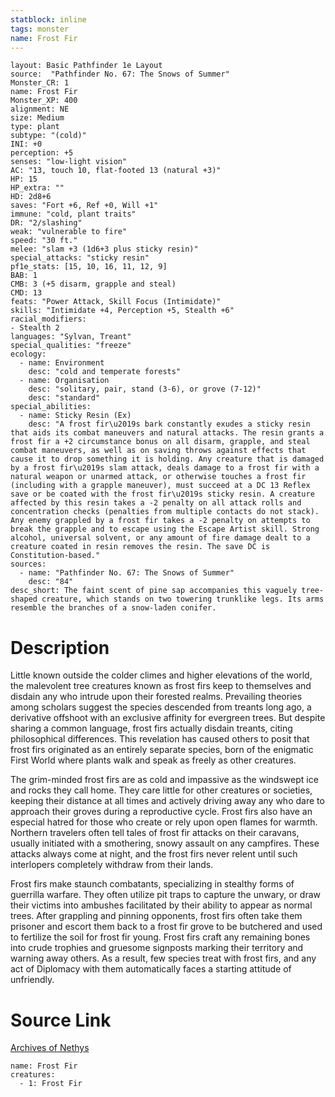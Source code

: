 ```yaml
---
statblock: inline
tags: monster
name: Frost Fir
---
```

```statblock
layout: Basic Pathfinder 1e Layout
source:  "Pathfinder No. 67: The Snows of Summer"
Monster_CR: 1
name: Frost Fir
Monster_XP: 400
alignment: NE
size: Medium
type: plant
subtype: "(cold)"
INI: +0
perception: +5
senses: "low-light vision"
AC: "13, touch 10, flat-footed 13 (natural +3)"
HP: 15
HP_extra: ""
HD: 2d8+6
saves: "Fort +6, Ref +0, Will +1"
immune: "cold, plant traits"
DR: "2/slashing"
weak: "vulnerable to fire"
speed: "30 ft."
melee: "slam +3 (1d6+3 plus sticky resin)"
special_attacks: "sticky resin"
pf1e_stats: [15, 10, 16, 11, 12, 9]
BAB: 1
CMB: 3 (+5 disarm, grapple and steal)
CMD: 13
feats: "Power Attack, Skill Focus (Intimidate)"
skills: "Intimidate +4, Perception +5, Stealth +6"
racial_modifiers:
- Stealth 2
languages: "Sylvan, Treant"
special_qualities: "freeze"
ecology:
  - name: Environment
    desc: "cold and temperate forests"
  - name: Organisation
    desc: "solitary, pair, stand (3-6), or grove (7-12)"
    desc: "standard"
special_abilities:
  - name: Sticky Resin (Ex)
    desc: "A frost fir\u2019s bark constantly exudes a sticky resin that aids its combat maneuvers and natural attacks. The resin grants a frost fir a +2 circumstance bonus on all disarm, grapple, and steal combat maneuvers, as well as on saving throws against effects that cause it to drop something it is holding. Any creature that is damaged by a frost fir\u2019s slam attack, deals damage to a frost fir with a natural weapon or unarmed attack, or otherwise touches a frost fir (including with a grapple maneuver), must succeed at a DC 13 Reflex save or be coated with the frost fir\u2019s sticky resin. A creature affected by this resin takes a -2 penalty on all attack rolls and concentration checks (penalties from multiple contacts do not stack). Any enemy grappled by a frost fir takes a -2 penalty on attempts to break the grapple and to escape using the Escape Artist skill. Strong alcohol, universal solvent, or any amount of fire damage dealt to a creature coated in resin removes the resin. The save DC is Constitution-based."
sources:
  - name: "Pathfinder No. 67: The Snows of Summer"
    desc: "84"
desc_short: The faint scent of pine sap accompanies this vaguely tree-shaped creature, which stands on two towering trunklike legs. Its arms resemble the branches of a snow-laden conifer.
```
# Description
Little known outside the colder climes and higher elevations of the world, the malevolent tree creatures known as frost firs keep to themselves and disdain any who intrude upon their forested realms. Prevailing theories among scholars suggest the species descended from treants long ago, a derivative offshoot with an exclusive affinity for evergreen trees. But despite sharing a common language, frost firs actually disdain treants, citing philosophical differences. This revelation has caused others to posit that frost firs originated as an entirely separate species, born of the enigmatic First World where plants walk and speak as freely as other creatures.

The grim-minded frost firs are as cold and impassive as the windswept ice and rocks they call home. They care little for other creatures or societies, keeping their distance at all times and actively driving away any who dare to approach their groves during a reproductive cycle. Frost firs also have an especial hatred for those who create or rely upon open flames for warmth. Northern travelers often tell tales of frost fir attacks on their caravans, usually initiated with a smothering, snowy assault on any campfires. These attacks always come at night, and the frost firs never relent until such interlopers completely withdraw from their lands.

Frost firs make staunch combatants, specializing in stealthy forms of guerrilla warfare. They often utilize pit traps to capture the unwary, or draw their victims into ambushes facilitated by their ability to appear as normal trees. After grappling and pinning opponents, frost firs often take them prisoner and escort them back to a frost fir grove to be butchered and used to fertilize the soil for frost fir young. Frost firs craft any remaining bones into crude trophies and gruesome signposts marking their territory and warning away others. As a result, few species treat with frost firs, and any act of Diplomacy with them automatically faces a starting attitude of unfriendly.
# Source Link
[Archives of Nethys](https://aonprd.com/MonsterDisplay.aspx?ItemName=Frost%20Fir)
```encounter-table
name: Frost Fir
creatures:
  - 1: Frost Fir
```
